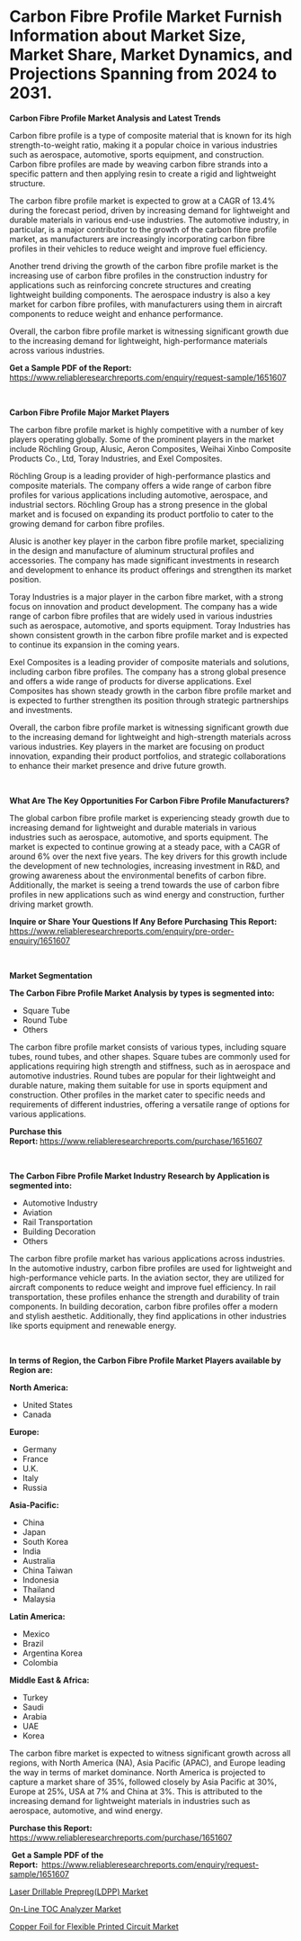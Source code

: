 <p><h1>Carbon Fibre Profile Market Furnish Information about Market Size, Market Share, Market Dynamics, and Projections Spanning from 2024 to 2031.</h1></p><p><strong>Carbon Fibre Profile Market Analysis and Latest Trends</strong></p>
<p><p>Carbon fibre profile is a type of composite material that is known for its high strength-to-weight ratio, making it a popular choice in various industries such as aerospace, automotive, sports equipment, and construction. Carbon fibre profiles are made by weaving carbon fibre strands into a specific pattern and then applying resin to create a rigid and lightweight structure.</p><p>The carbon fibre profile market is expected to grow at a CAGR of 13.4% during the forecast period, driven by increasing demand for lightweight and durable materials in various end-use industries. The automotive industry, in particular, is a major contributor to the growth of the carbon fibre profile market, as manufacturers are increasingly incorporating carbon fibre profiles in their vehicles to reduce weight and improve fuel efficiency.</p><p>Another trend driving the growth of the carbon fibre profile market is the increasing use of carbon fibre profiles in the construction industry for applications such as reinforcing concrete structures and creating lightweight building components. The aerospace industry is also a key market for carbon fibre profiles, with manufacturers using them in aircraft components to reduce weight and enhance performance.</p><p>Overall, the carbon fibre profile market is witnessing significant growth due to the increasing demand for lightweight, high-performance materials across various industries.</p></p>
<p><strong>Get a Sample PDF of the Report:&nbsp;</strong> <a href="https://www.reliableresearchreports.com/enquiry/request-sample/1651607">https://www.reliableresearchreports.com/enquiry/request-sample/1651607</a></p>
<p>&nbsp;</p>
<p><strong>Carbon Fibre Profile Major Market Players</strong></p>
<p><p>The carbon fibre profile market is highly competitive with a number of key players operating globally. Some of the prominent players in the market include Röchling Group, Alusic, Aeron Composites, Weihai Xinbo Composite Products Co., Ltd, Toray Industries, and Exel Composites.</p><p>Röchling Group is a leading provider of high-performance plastics and composite materials. The company offers a wide range of carbon fibre profiles for various applications including automotive, aerospace, and industrial sectors. Röchling Group has a strong presence in the global market and is focused on expanding its product portfolio to cater to the growing demand for carbon fibre profiles.</p><p>Alusic is another key player in the carbon fibre profile market, specializing in the design and manufacture of aluminum structural profiles and accessories. The company has made significant investments in research and development to enhance its product offerings and strengthen its market position.</p><p>Toray Industries is a major player in the carbon fibre market, with a strong focus on innovation and product development. The company has a wide range of carbon fibre profiles that are widely used in various industries such as aerospace, automotive, and sports equipment. Toray Industries has shown consistent growth in the carbon fibre profile market and is expected to continue its expansion in the coming years.</p><p>Exel Composites is a leading provider of composite materials and solutions, including carbon fibre profiles. The company has a strong global presence and offers a wide range of products for diverse applications. Exel Composites has shown steady growth in the carbon fibre profile market and is expected to further strengthen its position through strategic partnerships and investments.</p><p>Overall, the carbon fibre profile market is witnessing significant growth due to the increasing demand for lightweight and high-strength materials across various industries. Key players in the market are focusing on product innovation, expanding their product portfolios, and strategic collaborations to enhance their market presence and drive future growth.</p></p>
<p>&nbsp;</p>
<p><strong>What Are The Key Opportunities For Carbon Fibre Profile Manufacturers?</strong></p>
<p><p>The global carbon fibre profile market is experiencing steady growth due to increasing demand for lightweight and durable materials in various industries such as aerospace, automotive, and sports equipment. The market is expected to continue growing at a steady pace, with a CAGR of around 6% over the next five years. The key drivers for this growth include the development of new technologies, increasing investment in R&D, and growing awareness about the environmental benefits of carbon fibre. Additionally, the market is seeing a trend towards the use of carbon fibre profiles in new applications such as wind energy and construction, further driving market growth.</p></p>
<p><strong>Inquire or Share Your Questions If Any Before Purchasing This Report:</strong> <a href="https://www.reliableresearchreports.com/enquiry/pre-order-enquiry/1651607">https://www.reliableresearchreports.com/enquiry/pre-order-enquiry/1651607</a></p>
<p>&nbsp;</p>
<p><strong>Market Segmentation</strong></p>
<p><strong>The Carbon Fibre Profile Market Analysis by types is segmented into:</strong></p>
<p><ul><li>Square Tube</li><li>Round Tube</li><li>Others</li></ul></p>
<p><p>The carbon fibre profile market consists of various types, including square tubes, round tubes, and other shapes. Square tubes are commonly used for applications requiring high strength and stiffness, such as in aerospace and automotive industries. Round tubes are popular for their lightweight and durable nature, making them suitable for use in sports equipment and construction. Other profiles in the market cater to specific needs and requirements of different industries, offering a versatile range of options for various applications.</p></p>
<p><strong>Purchase this Report:&nbsp;</strong><a href="https://www.reliableresearchreports.com/purchase/1651607">https://www.reliableresearchreports.com/purchase/1651607</a></p>
<p>&nbsp;</p>
<p><strong>The Carbon Fibre Profile Market Industry Research by Application is segmented into:</strong></p>
<p><ul><li>Automotive Industry</li><li>Aviation</li><li>Rail Transportation</li><li>Building Decoration</li><li>Others</li></ul></p>
<p><p>The carbon fibre profile market has various applications across industries. In the automotive industry, carbon fibre profiles are used for lightweight and high-performance vehicle parts. In the aviation sector, they are utilized for aircraft components to reduce weight and improve fuel efficiency. In rail transportation, these profiles enhance the strength and durability of train components. In building decoration, carbon fibre profiles offer a modern and stylish aesthetic. Additionally, they find applications in other industries like sports equipment and renewable energy.</p></p>
<p>&nbsp;</p>
<p><strong>In terms of Region, the Carbon Fibre Profile Market Players available by Region are:</strong></p>
<p>
    <p> <strong> North America: </strong>
        <ul>
            <li>United States</li>
            <li>Canada</li>
        </ul>
        </p> 
    <p> <strong> Europe: </strong>
        <ul>
            <li>Germany</li>
            <li>France</li>
            <li>U.K.</li>
            <li>Italy</li>
            <li>Russia</li>
        </ul>
        </p> 
    <p> <strong> Asia-Pacific: </strong>
        <ul>
            <li>China</li>
            <li>Japan</li>
            <li>South Korea</li>
            <li>India</li>
            <li>Australia</li>
            <li>China Taiwan</li>
            <li>Indonesia</li>
            <li>Thailand</li>
            <li>Malaysia</li>
        </ul>
        </p> 
    <p> <strong> Latin America: </strong>
        <ul>
            <li>Mexico</li>
            <li>Brazil</li>
            <li>Argentina Korea</li>
            <li>Colombia</li>
        </ul>
        </p> 
    <p> <strong> Middle East & Africa: </strong>
        <ul>
            <li>Turkey</li>
            <li>Saudi</li>
            <li>Arabia</li>
            <li>UAE</li>
            <li>Korea</li>
        </ul>
    </p>
    </p>
<p><p>The carbon fibre market is expected to witness significant growth across all regions, with North America (NA), Asia Pacific (APAC), and Europe leading the way in terms of market dominance. North America is projected to capture a market share of 35%, followed closely by Asia Pacific at 30%, Europe at 25%, USA at 7% and China at 3%. This is attributed to the increasing demand for lightweight materials in industries such as aerospace, automotive, and wind energy.</p></p>
<p><strong>Purchase this Report: </strong><a href="https://www.reliableresearchreports.com/purchase/1651607">https://www.reliableresearchreports.com/purchase/1651607</a></p>
<p>&nbsp;<strong>Get a Sample PDF of the Report:&nbsp;&nbsp;</strong><a href="https://www.reliableresearchreports.com/enquiry/request-sample/1651607">https://www.reliableresearchreports.com/enquiry/request-sample/1651607</a></p>
<p><strong></strong></p>
<p><p><a href="https://view.publitas.com/reportprime-1/decoding-the-laser-drillable-prepreg-ldpp-market-a-deep-dive-into-the-latest-market-trends-market-segmentation-and-competitive-analysis/">Laser Drillable Prepreg(LDPP) Market</a></p><p><a href="https://view.publitas.com/reportprime-1/on-line-toc-analyzer-market-research-report-unlocks-analysis-on-the-market-financial-status-market-size-and-market-revenue-upto-2030/">On-Line TOC Analyzer Market</a></p><p><a href="https://view.publitas.com/reportprime-1/copper-foil-for-flexible-printed-circuit-market-a-comprehensive-report-of-its-market-share-growth-trends-2023-2030/">Copper Foil for Flexible Printed Circuit Market</a></p></p>